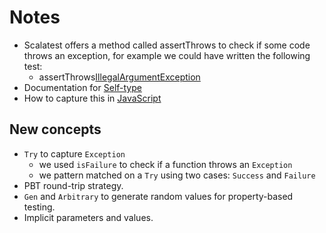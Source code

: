 # Notes

* Scalatest offers a method called assertThrows to check if some code throws an exception, for example we could have written the following test:
   * assertThrows[IllegalArgumentException](userIdDecoder.decode("hello"))
* Documentation for [Self-type](https://docs.scala-lang.org/tour/self-types.html)
* How to capture this in [JavaScript](https://stackoverflow.com/questions/962033/what-underlies-this-javascript-idiom-var-self-this)

## New concepts

* `Try` to capture `Exception`
   * we used `isFailure` to check if a function throws an `Exception`
   * we pattern matched on a `Try` using two cases: `Success` and `Failure`
* PBT round-trip strategy.
* `Gen` and `Arbitrary` to generate random values for property-based testing.
* Implicit parameters and values. 
